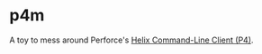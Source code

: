 # p4m

A toy to mess around Perforce's [Helix Command-Line Client (P4)](https://www.perforce.com/products/helix-core-apps/command-line-client).
